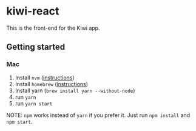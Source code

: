 # kiwi-react

This is the front-end for the Kiwi app.
## Getting started
### Mac
1. Install `nvm` ([instructions](https://www.codementor.io/mercurial/how-to-install-node-js-on-macos-sierra-mphz41ekk))
2. Install `homebrew` ([instructions](https://brew.sh/))
3. Install yarn (`brew install yarn --without-node`)
4. run `yarn`
5. run `yarn start`

NOTE: `npm` works instead of `yarn` if you prefer it. Just run `npm install` and `npm start`.
